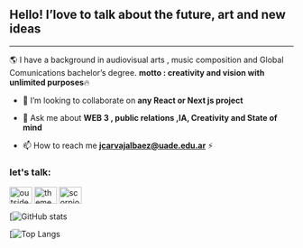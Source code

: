 

## Hello! I’love to talk about the future, art and new ideas 

---

🌎 I have a background in audiovisual arts , music composition and Global Comunications bachelor’s degree.
 **motto : creativity and vision with unlimited purposes**🔥
 
- 🔮 I’m looking to collaborate on **any React or Next js project**

<!-- - 📝 I regularly write articles on [https://dev.to/outsiderintrospector](https://dev.to/outsiderintrospector) -->

- 💬 Ask me about **WEB 3  , public relations ,IA, Creativity and State of mind**

- 📫 How to reach me **jcarvajalbaez@uade.edu.ar** ⚡ 

<h3 align="left">let's talk:</h3>
<p align="left">
<a href="https://dev.to/outsiderintrospector" target="blank"><img align="center" src="https://raw.githubusercontent.com/rahuldkjain/github-profile-readme-generator/master/src/images/icons/Social/devto.svg" alt="outsiderintrospector" height="30" width="40" /></a>
<a href="https://twitter.com/codelandr" target="blank"><img align="center" src="https://raw.githubusercontent.com/rahuldkjain/github-profile-readme-generator/master/src/images/icons/Social/twitter.svg" alt="thementalstates" height="30" width="40" /></a>
<a href="https://linkedin.com/in/scorpiondev" target="blank"><img align="center" src="https://raw.githubusercontent.com/rahuldkjain/github-profile-readme-generator/master/src/images/icons/Social/linked-in-alt.svg" alt="scorpiondev" height="30" width="40" /></a>
<!-- <a href="https://instagram.com/scorpion.dagger" target="blank"><img align="center" src="https://raw.githubusercontent.com/rahuldkjain/github-profile-readme-generator/master/src/images/icons/Social/instagram.svg" alt="scorpion.dagger" height="30" width="40" /></a> -->
</p>



[![GitHub stats](http://github-profile-summary-cards.vercel.app/api/cards/stats?username={humancodex}&theme={radical})

[![Top Langs](http://github-profile-summary-cards.vercel.app/api/cards/repos-per-language?username={humancodex}&theme={tokyonight}&exclude={exclude})

